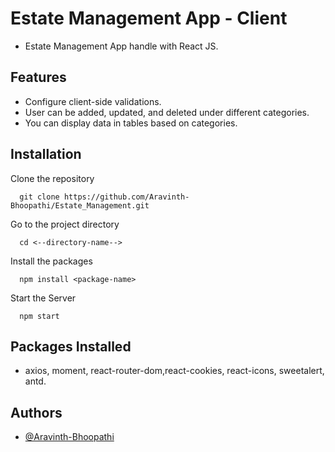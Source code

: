 # Estate Management App - Client

- Estate Management App handle with React JS.

## Features 

- Configure client-side validations.
- User can be added, updated, and deleted under different categories.
- You can display data in tables based on categories.

## Installation

Clone the repository

```
  git clone https://github.com/Aravinth-Bhoopathi/Estate_Management.git
```

Go to the project directory

```
  cd <--directory-name-->
```

Install the packages
```
  npm install <package-name>
```

Start the Server
```
  npm start
```  

## Packages Installed

- axios, moment, react-router-dom,react-cookies, react-icons, sweetalert, antd.

## Authors

- [@Aravinth-Bhoopathi](https://github.com/Aravinth-Bhoopathi)